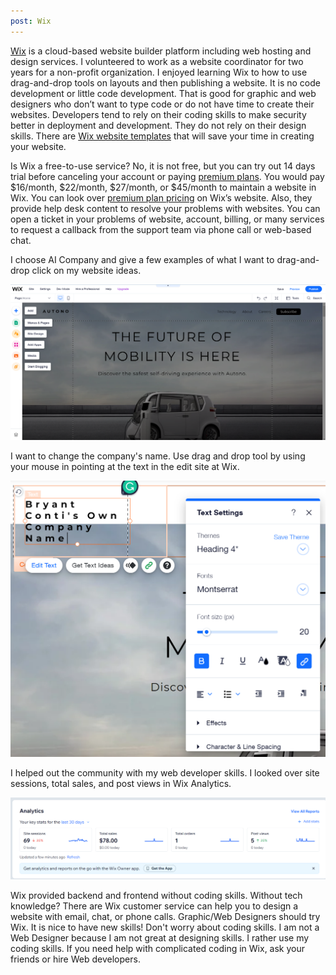 ```yaml
---
post: Wix
---
```


<a href=”https://www.wix.com/”>Wix</a> is a cloud-based website builder platform including web hosting and design services. I volunteered to work as a website coordinator for two years for a non-profit organization. I enjoyed learning Wix to how to use drag-and-drop tools on layouts and then publishing a website. It is no code development or little code development. That is good for graphic and web designers who don’t want to type code or do not have time to create their websites. Developers tend to rely on their coding skills to make security better in deployment and development. They do not rely on their design skills. There are <a href=”https://www.wix.com/website/templates”>Wix website templates</a> that will save your time in creating your website. 

Is Wix a free-to-use service? No, it is not free, but you can try out 14 days trial before canceling your account or paying <a href=”https://www.wix.com/upgrade/website”>premium plans</a>. You would pay $16/month, $22/month, $27/month, or $45/month to maintain a website in Wix. You can look over <a href=”https://www.wix.com/upgrade/website”>premium plan pricing</a> on Wix’s website. Also, they provide help desk content to resolve your problems with websites. You can open a ticket in your problems of website, account, billing, or many services to request a callback from the support team via phone call or web-based chat. 

I choose AI Company and give a few examples of what I want to drag-and-drop click on my website ideas.

![](/assets/images/wix-template-ai-company.png)

I want to change the company's name. Use drag and drop tool by using your mouse in pointing at the text in the edit site at Wix.

![](/assets/images/drag-n-drop-click.png)

I helped out the community with my web developer skills. I looked over site sessions, total sales, and post views in Wix Analytics.

![](/assets/images/analytics.png)

Wix provided backend and frontend without coding skills. Without tech knowledge? There are Wix customer service can help you to design a website with email, chat, or phone calls. Graphic/Web Designers should try Wix. It is nice to have new skills! Don't worry about coding skills. I am not a Web Designer because I am not great at designing skills. I rather use my coding skills. If you need help with complicated coding in Wix, ask your friends or hire Web developers.


